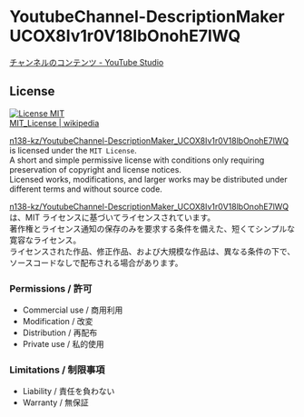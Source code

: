 # YoutubeChannel-DescriptionMaker UCOX8Iv1r0V18lbOnohE7lWQ

[チャンネルのコンテンツ - YouTube Studio](https://studio.youtube.com/channel/UCOX8Iv1r0V18lbOnohE7lWQ/videos/upload?filter=%5B%5D&amp;sort=%7B%22columnType%22%3A%22date%22%2C%22sortOrder%22%3A%22DESCENDING%22%7D)

## License

[![License MIT](https://upload.wikimedia.org/wikipedia/commons/0/0c/MIT_logo.svg)](LICENSE)  
[MIT_License | wikipedia](https://ja.wikipedia.org/wiki/MIT_License)

[n138-kz/YoutubeChannel-DescriptionMaker_UCOX8Iv1r0V18lbOnohE7lWQ](./) is licensed under the `MIT License`.  
A short and simple permissive license with conditions only requiring preservation of copyright and license notices.  
Licensed works, modifications, and larger works may be distributed under different terms and without source code.  

[n138-kz/YoutubeChannel-DescriptionMaker_UCOX8Iv1r0V18lbOnohE7lWQ](./) は、MIT ライセンスに基づいてライセンスされています。  
著作権とライセンス通知の保存のみを要求する条件を備えた、短くてシンプルな寛容なライセンス。  
ライセンスされた作品、修正作品、および大規模な作品は、異なる条件の下で、ソースコードなしで配布される場合があります。  

### Permissions / 許可
- Commercial use / 商用利用
- Modification / 改変
- Distribution / 再配布
- Private use / 私的使用 

### Limitations / 制限事項
- Liability / 責任を負わない
- Warranty / 無保証
